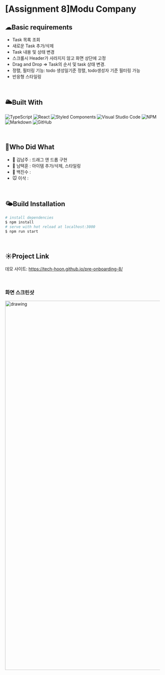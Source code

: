# [Assignment 8]Modu Company 

## ☁Basic requirements


- Task 목록 조회
- 새로운 Task 추가/삭제
- Task 내용 및 상태 변경
- 스크롤시 Header가 사라지지 않고 화면 상단에 고정
- Drag and Drop => Task의 순서 및 task 상태 변경.
- 정렬, 필터링 기능: todo 생성일기준 정렬, todo생성자 기준 필터링 가능
- 반응형 스타일링


<br>

## 🌥Built With

![TypeScript](https://badges.frapsoft.com/typescript/code/typescript-125x28.png?v=101)
![React](https://img.shields.io/badge/react-%2320232a.svg?style=for-the-badge&logo=react&logoColor=%2361DAFB)
![Styled Components](https://img.shields.io/badge/styled--components-DB7093?style=for-the-badge&logo=styled-components&logoColor=white)
![Visual Studio Code](https://img.shields.io/badge/VisualStudioCode-0078d7.svg?style=for-the-badge&logo=visual-studio-code&logoColor=white)
![NPM](https://img.shields.io/badge/NPM-%23000000.svg?style=for-the-badge&logo=npm&logoColor=white)
![Markdown](https://img.shields.io/badge/markdown-%23000000.svg?style=for-the-badge&logo=markdown&logoColor=white)
![GitHub](https://img.shields.io/badge/github-%23121011.svg?style=for-the-badge&logo=github&logoColor=white)


<br>

## 💙Who Did What

- 🐥 김남주 : 드래그 앤 드롭 구현
- 🐷 남택훈 : 아이템 추가/삭제, 스타일링
- 🐺 백진수 :
- 🐭 이삭 : 


<br>

## 🌤Build Installation

```bash
# install dependencies
$ npm install
# serve with hot reload at localhost:3000
$ npm run start
```

<br>


## ☀Project Link

데모 사이트: https://tech-hoon.github.io/pre-onboarding-8/


<br>

### 화면 스크린샷

<div style={display: flex;}>
   
<img src="https://lh3.googleusercontent.com/SZzsEhMqItg6XwoNPCnVVkY1SJDMnF4Nz1PG6AEwxpXntoEmRSqb0szNrvYcitjYy6_2xHNg4-VqbapqKJRRpWBnd_g1Kj686F2X6aagI2DStFXj6JRaEVGC6jA1Y7dbIpYAS0yd9mqOrZD6QpaYzIYZagkr9yqPkSXXJ0BovuMZHzb8JrL7E6O3YSZrudNj1KgRhrn-bCJQTlni7ZGTp5MxFFryqs4PiwnfM8fuyz4oQnGyIDa8lXB2GCnbRBrvmf4qJEJcXOzOFzvfWN3PqTJmrSRpjg7LleyTpNX11Cpc1iOaVXMMW8LQfqiifmfbzQrU9tZVuYnomPsIFZrBC1v1buna8sboqST2Lw46W6zZ8-_0XSCPhCvr1Fp4W9NeKeI95DWbS1jTvxqhy815TzOCsowmpGUXaNbmZuVYUrmjFP8QpFgaYhl1CJqMpLl3NVbd3gLXj7HKkH7xN2vC14RNC5uKlw-HVRl1e9CsoEzwG80uRkmndm1Jh3P4AbDG7J8HLyVCcM2FhpLidcQzEDBW5O6Re_drtE2oFf5UvEhX6ZcvS9ENA15JPDSZO6h6uKDO8FuP4zBmiRfTW_fLsQioZNWfgIlJ9ds20OgjesCb70LSvnqJTmhyuCNsDB1whm8l1XCNN1_HpWC08e024nU1OHw11c8WUwgp2j8b8Rq-9gJh_aS8OAjfyTKadBdaupO2WBK1_U6XLJy1usM2JcM=w1448-h952-no?authuser=0" alt="drawing" width="1200"/>

</div>  
